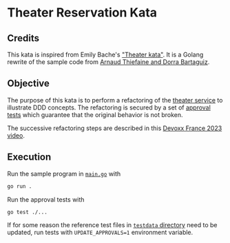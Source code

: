 # Theater Reservation Kata

## Credits

This kata is inspired from Emily Bache's ["Theater kata"](https://github.com/emilybache/Theater-Kata). It is a Golang rewrite of the sample code from [Arnaud Thiefaine and Dorra Bartaguiz](https://github.com/athiefaine/theater-reservation-kata/tree/100-start).

## Objective

The purpose of this kata is to perform a refactoring of the [theater service](internal/service/theater.go) to illustrate DDD concepts. The refactoring is secured by a set of [approval tests](internal/service/theater_test.go) which guarantee that the original behavior is not broken.

The successive refactoring steps are described in this [Devoxx France 2023 video](https://www.youtube.com/watch?v=3jI6TpzLU1c).

## Execution

Run the sample program in [`main.go`](main.go) with

```sh
go run .
```

Run the approval tests with

```sh
go test ./...
```

If for some reason the reference test files in [`testdata` directory](internal/service/testdata) need to be updated, run tests with `UPDATE_APPROVALS=1` environment variable.
